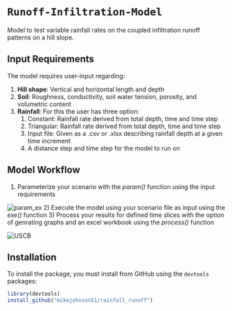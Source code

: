 `Runoff-Infiltration-Model`
================
Model to test variable rainfall rates on the coupled infiltration runoff patterns on a hill slope. 

## Input Requirements
The model requires user-input  regarding:
 1) **Hill shape**: Vertical and horizontal length and depth
 2) **Soil**: Roughness, conductivity, soil water tension, porosity, and volumetric content
 3) **Rainfall**: For this the user has three option:
    1. Constant: Rainfall rate derived from total depth, time and time step
    2. Triangular: Rainfall rate derived from total depth, time and time step
    3. Input file: Given as a .csv or .xlsx describing rainfall depth at a given time increment
    4. A distance step and time step for the model to run on

## Model Workflow

1) Parameterize your scenario with the *param()* function using the input requirements

![param_ex](https://github.com/mikejohnson51/Rainfall_Infiltration_hillslope/blob/master/imgs/param_ex.png)
2) Execute the model using your scenario file as input using the *exe()* function
3) Process your results for defined time slices with the option of genrating graphs and an excel workbook using the *process()* function

![USCB](https://www.ucsb.edu/graphic-identity/downloads/wave/ucsbwave-black.png)

## Installation

To install the  package, you must install from GitHub using the `devtools` packages:

```r
library(devtools)
install_github("mikejohnson51/rainfall_runoff")
```
